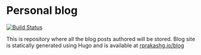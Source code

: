 # Personal blog

[![Build Status](https://travis-ci.org/rprakashg/blog.png?branch=master)](https://travis-ci.org/rprakashg/blog)

This is repository where all the blog posts authored will be stored. Blog site is statically generated using Hugo and is available at [rprakashg.io/blog](http://rprakashg.io/blog)

